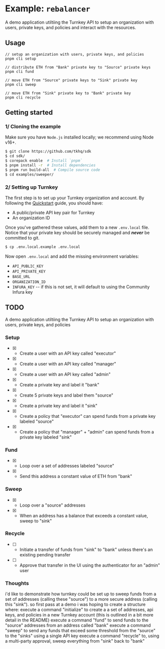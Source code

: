 # Example: `rebalancer`
A demo application utiltiing the Turnkey API to setup an organization with users, private keys, and policies and interact with the resources.

## Usage
```
// setup an organization with users, private keys, and policies
pnpm cli setup

// distribute ETH from "Bank" private key to "Source" private keys
pnpm cli fund

// move ETH from "Source" private keys to "Sink" private key
pnpm cli sweep

// move ETH from "Sink" private key to "Bank" private key
pnpm cli recycle
```

## Getting started

### 1/ Cloning the example

Make sure you have `Node.js` installed locally; we recommend using Node v16+.

```bash
$ git clone https://github.com/tkhq/sdk
$ cd sdk/
$ corepack enable  # Install `pnpm`
$ pnpm install -r  # Install dependencies
$ pnpm run build-all  # Compile source code
$ cd examples/sweeper/
```

### 2/ Setting up Turnkey

The first step is to set up your Turnkey organization and account. By following the [Quickstart](https://turnkey.readme.io/docs/quickstart) guide, you should have:

- A public/private API key pair for Turnkey
- An organization ID

Once you've gathered these values, add them to a new `.env.local` file. Notice that your private key should be securely managed and **_never_** be committed to git.

```bash
$ cp .env.local.example .env.local
```

Now open `.env.local` and add the missing environment variables:

- `API_PUBLIC_KEY`
- `API_PRIVATE_KEY`
- `BASE_URL`
- `ORGANIZATION_ID`
- `INFURA_KEY` -- if this is not set, it will default to using the Community Infura key

## TODO

A demo application utiltiing the Turnkey API to setup an organization with users, private keys, and policies

### Setup
- [x] * Create a user with an API key called "executor"
- [x] * Create a user with an API key called "manager"
- [x] * Create a user with an API key called "admin"
- [x] * Create a private key and label it "bank"
- [x] * Create 5 private keys and label them "source"
- [x] * Create a private key and label it "sink"
- [x] * Create a policy that "executor" can spend funds from a private key labeled "source"
- [x] * Create a policy that "manager" + "admin" can spend funds from a private key labeled "sink"

### Fund
- [x] * Loop over a set of addresses labeled "source"
- [x] * Send this address a constant value of ETH from "bank"

### Sweep
- [x] * Loop over a "source" addresses
- [x] * When an address has a balance that exceeds a constant value, sweep to "sink"

### Recycle
- [ ] * Initiate a transfer of funds from "sink" to "bank" unless there's an existing pending transfer
- [ ] * Approve that transfer in the UI using the authenticator for an "admin" user

### Thoughts
i'd like to demonstrate how turnkey could be set up to sweep funds from a set of addresses (calling these "source") to a more secure address (calling this "sink"). so first pass at a demo i was hoping to create a structure where:
execute a command "initialize" to create a a set of addresses, api keys, and policies in a new Turnkey account (this is outlined in a bit more detail in the README)
execute a command "fund" to send funds to the "source" addresses from an address called "bank"
execute a command "sweep" to send any funds that exceed some threshold from the "source" to the "sinks" using a single API key
execute a command "recycle" to, using a multi-party approval, sweep everything from "sink" back to "bank"
